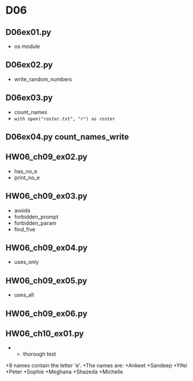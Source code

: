 # D06
## D06ex01.py
+ os module
## D06ex02.py
+ write_random_numbers
## D06ex03.py
+ count_names
+ `with open("roster.txt", "r") as roster`
## D06ex04.py count_names_write
## HW06_ch09_ex02.py
+ has_no_e
+ print_no_e
## HW06_ch09_ex03.py
+ avoids
+ forbidden_prompt
+ forbidden_param
+ find_five
## HW06_ch09_ex04.py
+ uses_only
## HW06_ch09_ex05.py
+ uses_all
## HW06_ch09_ex06.py
## HW06_ch10_ex01.py
+ 
    + thorough test

+8 names contain the letter 'e'. 
 +The names are:
 +Ankeet
 +Sandeep
 +Yifei
 +Peter
 +Sophie
 +Meghana
 +Shazeda
 +Michelle